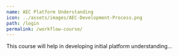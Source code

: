 ```yaml
---
name: AEC Platform Understanding
icon: ../assets/images/AEC-Development-Process.png
path: /login
permalink: /workflow-course/
---
```

This course will help in developing initial platform understanding...
